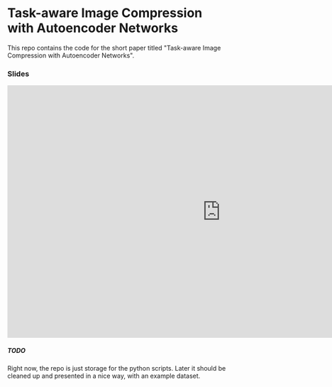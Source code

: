 # Task-aware Image Compression with Autoencoder Networks

This repo contains the code for the short paper titled "Task-aware Image Compression with Autoencoder Networks". 

### Slides

<iframe src="https://docs.google.com/presentation/d/e/2PACX-1vQWZVam7k7mdi_891WzZzu_wliyASlqTDdrVKwVJmhvNyIZSFMvmW4pLrZcl44c6d-R1Hie84km4EvQ/embed?start=true&loop=false&delayms=5000" frameborder="0" width="960" height="569" allowfullscreen="true" mozallowfullscreen="true" webkitallowfullscreen="true"></iframe>


##### TODO
Right now, the repo is just storage for the python scripts. Later it should be cleaned up and presented in a nice way, with an example dataset.
